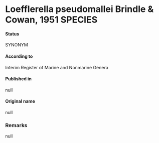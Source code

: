 # Loefflerella pseudomallei Brindle & Cowan, 1951 SPECIES

#### Status
SYNONYM

#### According to
Interim Register of Marine and Nonmarine Genera

#### Published in
null

#### Original name
null

### Remarks
null